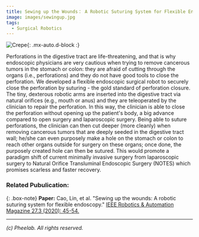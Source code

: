 ```yaml
---
title: Sewing up the Wounds： A Robotic Suturing System for Flexible Endoscopy
image: images/sewingup.jpg
tags:
  - Surgical Robotics
---
```

![Crepe](https://pheelab.github.io/images/sewingup.jpg){: .mx-auto.d-block :}

Perforations in the digestive tract are life-threatening, and that is why endoscopic physicians are very cautious when trying to remove cancerous tumors in the stomach or colon: they are afraid of cutting through the organs (i.e., perforations) and they do not have good tools to close the perforation. We developed a flexible endoscopic surgical robot to securely close the perforation by suturing - the gold standard of perforation closure. The tiny, dexterous robotic arms are inserted into the digestive tract via natural orifices (e.g., mouth or anus) and they are teleoperated by the clinician to repair the perforation. In this way, the clinician is able to close the perforation without opening up the patient's body, a big advance compared to open surgery and laparoscopic surgery. Being able to suture perforations, the clinician can then cut deeper (more cleanly) when removing cancerous tumors that are deeply seeded in the digestive tract wall; he/she can even purposely make a hole on the stomach or colon to reach other organs outside for surgery on these organs; once done, the purposely created hole can then be sutured. This would promote a paradigm shift of current minimally invasive surgery from laparoscopic surgery to Natural Orifice Transluminal Endoscopic Surgery (NOTES) which promises scarless and faster recovery. 



### Related Pubulication: 

{: .box-note}
**Paper:** Cao, Lin, et al. "Sewing up the wounds: A robotic suturing system for flexible endoscopy." [IEEE Robotics & Automation Magazine 27.3 (2020): 45-54.](https://doi.org/10.1109/MRA.2019.2963161)



[//]: # (---)

[//]: # (## Gallery)

[//]: # (![Ex-vivo test setup]&#40;https://pheelab.github.io/images/ex-vivo.jpg&#41;)

[//]: # (<center>Figure: Ex-vivo test setup. </center>)


---
*(c)  Pheelab. All rights reserved.*
